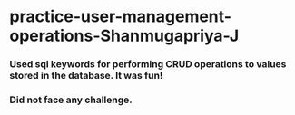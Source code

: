 # practice-user-management-operations-Shanmugapriya-J

### Used sql keywords for performing CRUD operations to values stored in the database. It was fun!
### Did not face any challenge.
